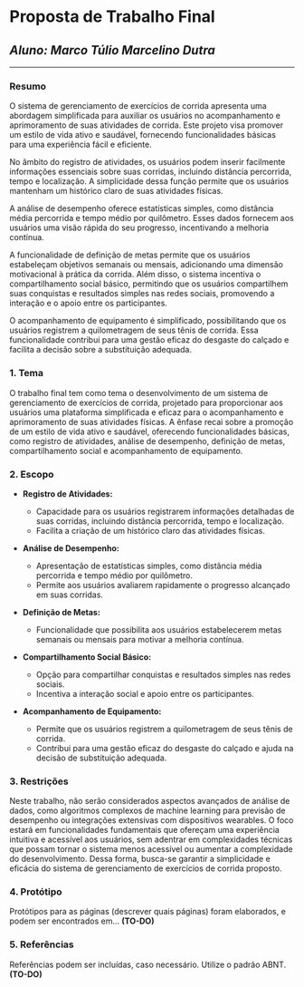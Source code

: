 # **Proposta de Trabalho Final**

## *Aluno: Marco Túlio Marcelino Dutra*

--------------

<!-- Descrever um resumo sobre o trabalho. -->

### Resumo

O sistema de gerenciamento de exercícios de corrida apresenta uma abordagem simplificada para auxiliar os usuários no acompanhamento e aprimoramento de suas atividades de corrida. Este projeto visa promover um estilo de vida ativo e saudável, fornecendo funcionalidades básicas para uma experiência fácil e eficiente.

No âmbito do registro de atividades, os usuários podem inserir facilmente informações essenciais sobre suas corridas, incluindo distância percorrida, tempo e localização. A simplicidade dessa função permite que os usuários mantenham um histórico claro de suas atividades físicas.

A análise de desempenho oferece estatísticas simples, como distância média percorrida e tempo médio por quilômetro. Esses dados fornecem aos usuários uma visão rápida do seu progresso, incentivando a melhoria contínua.

A funcionalidade de definição de metas permite que os usuários estabeleçam objetivos semanais ou mensais, adicionando uma dimensão motivacional à prática da corrida. Além disso, o sistema incentiva o compartilhamento social básico, permitindo que os usuários compartilhem suas conquistas e resultados simples nas redes sociais, promovendo a interação e o apoio entre os participantes.

O acompanhamento de equipamento é simplificado, possibilitando que os usuários registrem a quilometragem de seus tênis de corrida. Essa funcionalidade contribui para uma gestão eficaz do desgaste do calçado e facilita a decisão sobre a substituição adequada.
<!-- Apresentar o tema. -->
### 1. Tema

  O trabalho final tem como tema o desenvolvimento de um sistema de gerenciamento de exercícios de corrida, projetado para proporcionar aos usuários uma plataforma simplificada e eficaz para o acompanhamento e aprimoramento de suas atividades físicas. A ênfase recai sobre a promoção de um estilo de vida ativo e saudável, oferecendo funcionalidades básicas, como registro de atividades, análise de desempenho, definição de metas, compartilhamento social e acompanhamento de equipamento.

<!-- Descrever e limitar o escopo da aplicação. -->
### 2. Escopo

- **Registro de Atividades:**
  - Capacidade para os usuários registrarem informações detalhadas de suas corridas, incluindo distância percorrida, tempo e localização.
  - Facilita a criação de um histórico claro das atividades físicas.

- **Análise de Desempenho:**
  - Apresentação de estatísticas simples, como distância média percorrida e tempo médio por quilômetro.
  - Permite aos usuários avaliarem rapidamente o progresso alcançado em suas corridas.

- **Definição de Metas:**
  - Funcionalidade que possibilita aos usuários estabelecerem metas semanais ou mensais para motivar a melhoria contínua.
  
- **Compartilhamento Social Básico:**
  - Opção para compartilhar conquistas e resultados simples nas redes sociais.
  - Incentiva a interação social e apoio entre os participantes.

- **Acompanhamento de Equipamento:**
  - Permite que os usuários registrem a quilometragem de seus tênis de corrida.
  - Contribui para uma gestão eficaz do desgaste do calçado e ajuda na decisão de substituição adequada.

<!-- Apresentar restrições de funcionalidades e de escopo. -->
### 3. Restrições

Neste trabalho, não serão considerados aspectos avançados de análise de dados, como algoritmos complexos de machine learning para previsão de desempenho ou integrações extensivas com dispositivos wearables. O foco estará em funcionalidades fundamentais que ofereçam uma experiência intuitiva e acessível aos usuários, sem adentrar em complexidades técnicas que possam tornar o sistema menos acessível ou aumentar a complexidade do desenvolvimento. Dessa forma, busca-se garantir a simplicidade e eficácia do sistema de gerenciamento de exercícios de corrida proposto.

<!-- Construir alguns protótipos para a aplicação, disponibilizá-los no Github e descrever o que foi considerado. //-->
### 4. Protótipo

  Protótipos para as páginas (descrever quais páginas) foram elaborados, e podem ser encontrados em... **(TO-DO)**

### 5. Referências

  Referências podem ser incluídas, caso necessário. Utilize o padrão ABNT. **(TO-DO)**
